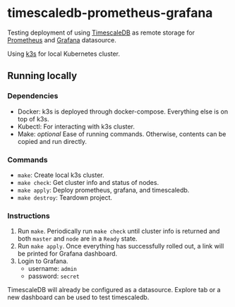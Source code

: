 # timescaledb-prometheus-grafana

Testing deployment of using [TimescaleDB](https://www.timescale.com/) as
remote storage for [Prometheus](https://prometheus.io/) and
[Grafana](https://grafana.com/) datasource.

Using [k3s](https://k3s.io/) for local Kubernetes cluster.

## Running locally

### Dependencies

- Docker: k3s is deployed through docker-compose. Everything else is on
  top of k3s.
- Kubectl: For interacting with k3s cluster.
- Make: *optional* Ease of running commands. Otherwise, contents can be
  copied and run directly.

### Commands

- `make`: Create local k3s cluster.
- `make check`: Get cluster info and status of nodes.
- `make apply`: Deploy prometheus, grafana, and timescaledb.
- `make destroy`: Teardown project.

### Instructions

1. Run `make`. Periodically run `make check` until cluster info is
   returned and both `master` and `node` are in a `Ready` state.
2. Run `make apply`. Once everything has successfully rolled out, a link
   will be printed for Grafana dashboard.
3. Login to Grafana.
   -  username: `admin`
   -  password: `secret`

TimescaleDB will already be configured as a datasource. Explore tab or a
new dashboard can be used to test timescaledb.
